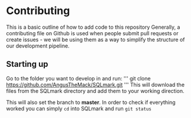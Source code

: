 # Contributing
This is a basic outline of how to add code to this repository Generally, a contributing file on Github is used when people submit pull requests or create issues - we will be using them as a way to simplify the structure of our development pipeline.

## Starting up
Go to the folder you want to develop in and run:
'''
git clone https://github.com/AngusTheMack/SQLmark.git
'''
This will download the files from the SQLmark directory and add them to your working direction.

This will also set the branch to **master**. In order to check if everything worked you can simply `cd` into SQLmark and run `git status`